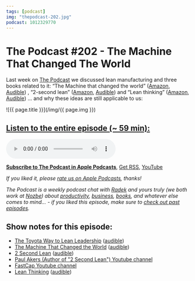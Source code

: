 ```yaml
---
tags: [podcast]
img: "thepodcast-202.jpg"
podcast: 1012329770
---
```


# The Podcast #202 - The Machine That Changed The World

Last week on [The Podcast][p] we discussed lean manufacturing and three books related to it: “The Machine that changed the world” ([Amazon](https://www.amazon.com/dp/0743299795?tag=sliwinski-20), [Audible](https://www.audible.com/pd/B079K5SMD9?tag=sliwinski-20)) , “2-second lean” ([Amazon](https://www.amazon.com/dp/0984662286?tag=sliwinski-20), [Audible](https://www.audible.com/pd/B00TI2822O?tag=sliwinski-20)) and “Lean thinking” ([Amazon](https://www.amazon.com/dp/0743249275?tag=sliwinski-20), [Audible](https://www.audible.com/pd/B002UZDVUY?tag=sliwinski-20)) ... and why these ideas are still applicable to us:

<!--More-->

![{{ page.title }}](/img/{{ page.img }})

## [Listen to the entire episode (~ 59 min):][e]

<audio controls>
<source src="https://files.nozbe.com/podcast/202.mp3" type="audio/mpeg">
</audio>

**[Subscribe to The Podcast in Apple Podcasts][i]**, [Get RSS][rss], [YouTube][y]

*If you liked it, please [rate us on Apple Podcasts][i], thanks!*

*The Podcast is a weekly podcast chat with [Radek][r] and yours truly (we both work at [Nozbe][n]) about [productivity](/productivity), [business](/business), [books](/books), and whatever else comes to mind… - if you liked this episode, make sure to [check out past episodes](/podcast).*

## Show notes for this episode:

  * [The Toyota Way to Lean Leadership](https://www.amazon.com/Toyota-Way-Lean-Leadership-Development/dp/B0069GLFKI/) ([audible](https://www.audible.com/pd/The-Toyota-Way-to-Lean-Leadership-Audiobook/B0064SC762))
  * [The Machine That Changed the World](https://www.amazon.com/Machine-That-Changed-World-Revolutionizing/dp/0743299795/) ([audible](https://www.audible.com/pd/The-Machine-That-Changed-the-World-Audiobook/B079K5SMD9))
  * [2 Second Lean](https://www.amazon.com/Second-Lean-People-Build-Culture-ebook/dp/B006E8P73W/) ([audible](https://www.audible.com/pd/2-Second-Lean-Audiobook/B00TI2822O))
  * [Paul Akers (Author of "2 Second Lean") Youtube channel](https://www.youtube.com/user/PaulaAkers)
  * [FastCap Youtube channel](https://www.youtube.com/channel/UCU0OXtC1xSvZsIiLBdQopaA)
  * [Lean Thinking](https://www.amazon.com/Lean-Thinking-Corporation-Revised-Updated/dp/0743249275/) ([audible](https://www.audible.com/pd/Lean-Thinking-Audiobook/B002UZDVUY))

[y]: https://michael.gratis/thepodcastyt
[rss]: http://thepodcast.fm/episodes?format=RSS
[e]: http://thepodcast.fm/episodes/202

[p]: https://michael.gratis/thepodcastfm
[n]: https://michael.gratis/nozbe
[r]: https://michael.gratis/radex
[i]: https://michael.gratis/thepodcast
[o]: https://michael.gratis/ipadonly

